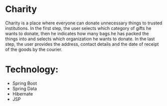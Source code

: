 # Charity

Charity is a place where everyone can donate unnecessary things to trusted institutions. 
In the first step, the user selects which category of gifts he wants to donate, then he 
indicates how many bags he has packed the things into and selects which organization he 
wants to donate. In the last step, the user provides the address, contact details and 
the date of receipt of the goods by the courier.

# Technology:
- Spring Boot
- Spring Data
- Hibernate
- JSP
